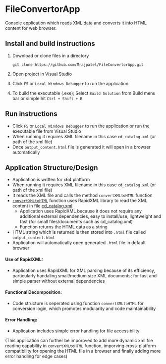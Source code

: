 # FileConvertorApp
 Console application which reads XML data and converts it into HTML content for web browser.


## Install and build instructions

1. Download or clone files in a directory
   
   ```
   git clone https://github.com/Mrajpatel/FileConvertorApp.git
   ```
2. Open project in Visual Studio
3. Click `F5` or `Local Windows Debugger` to run the application 
4. To build the executable (.exe); Select `Build Solution` from Build menu bar or simple hit `Ctrl + Shift + B`


## Run instructions
- Click `F5` or `Local Windows Debugger` to run the application or run the executable file from Visual Studio
- When running it requires XML filename in this case `cd_catalog.xml` (or path of the xml file)
- Once `output_content.html` file is generated it will open in a browser automatically 


## Application Structure/Design  

- Application is written for x64 platform
- When running it requires XML filename in this case `cd_catalog.xml` (or path of the xml file)
- It reads the XML file and calls the method `convertXMLtoHTML` function 
- [`convertXMLtoHTML`](https://github.com/Mrajpatel/FileConvertorApp/blob/ae7e272db0df98d3ebc3a34003b1a140926b199a/FileConverter/FileConverter.cpp#L19) function uses RapidXML library to read the XML content in file [cd_catalog.xml](https://github.com/Mrajpatel/FileConvertorApp/blob/main/FileConverter/cd_catalog.xml)
  - Application uses RapidXML because it does not require any additional external dependencies, easy to install/use, lightweight and fast (for small files/documents such as cd_catalog.xml)
  - Function returns the HTML data as a string 
- HTML string which is returned is then stored into `.html` file called `output_content.html`
- Application will automatically open generated `.html` file in default browser

#### Use of RapidXML:
- Application uses RapidXML for XML parsing because of its efficiency, particularly handaling small/medium size XML documents; for fast and simple parser without external dependencies
#### Functional Decomposition:
- Code structure is seperated using function `convertXMLtoHTML` for conversion login, which promotes modularity and code maintainability
#### Error Handling:
- Application includes simple error handling for file accessibility

(This application can further be imporoved to add more dynamic xml file reading capability in `convertXMLtoHTML` function, imporving cross-platform compatibility for opening the HTML file in a browser and finally adding more error handling for edge cases)
